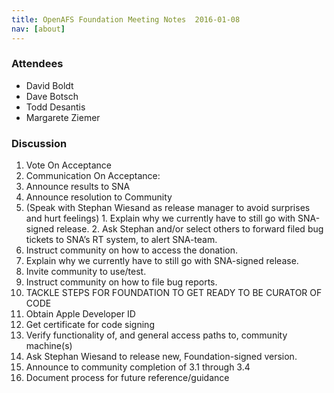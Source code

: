 ```yaml
---
title: OpenAFS Foundation Meeting Notes  2016-01-08
nav: [about]
---
```


### Attendees ###

* David Boldt
* Dave Botsch
* Todd Desantis
* Margarete Ziemer

### Discussion ###

1. Vote On Acceptance
2. Communication On Acceptance: 
  1. Announce results to SNA
  2. Announce resolution to Community
  3. (Speak with Stephan Wiesand as release manager to avoid surprises and hurt feelings)
    1. Explain why we currently have to still go with SNA-signed release.
    2. Ask Stephan and/or select others to forward filed bug tickets to SNA’s RT system, to alert SNA-team.
  4. Instruct community on how to access the donation.
  5. Explain why we currently have to still go with SNA-signed release.
  6. Invite community to use/test.
  7. Instruct community on how to file bug reports.
3. TACKLE STEPS FOR FOUNDATION TO GET READY TO BE CURATOR OF CODE
  1. Obtain Apple Developer ID
  2. Get certificate for code signing
  3. Verify functionality of, and general access paths to, community machine(s)
  4. Ask Stephan Wiesand to release new, Foundation-signed version.
  5. Announce to community completion of 3.1 through 3.4
  6. Document process for future reference/guidance


